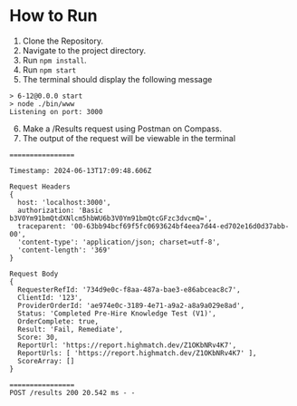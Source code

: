 # How to Run

1) Clone the Repository.
2) Navigate to the project directory.
3) Run `npm install`.
4) Run `npm start`
5) The terminal should display the following message
````
> 6-12@0.0.0 start
> node ./bin/www
Listening on port: 3000
````
6) Make a /Results request using Postman on Compass.
7) The output of the request will be viewable in the terminal
````
================

Timestamp: 2024-06-13T17:09:48.606Z

Request Headers
{
  host: 'localhost:3000',
  authorization: 'Basic b3V0Ym91bmQtdXNlcm5hbWU6b3V0Ym91bmQtcGFzc3dvcmQ=',
  traceparent: '00-63bb94bcf69f5fc0693624bf4eea7d44-ed702e16d0d37abb-00',
  'content-type': 'application/json; charset=utf-8',
  'content-length': '369'
}

Request Body
{
  RequesterRefId: '734d9e0c-f8aa-487a-bae3-e86abceac8c7',
  ClientId: '123',
  ProviderOrderId: 'ae974e0c-3189-4e71-a9a2-a8a9a029e8ad',
  Status: 'Completed Pre-Hire Knowledge Test (V1)',
  OrderComplete: true,
  Result: 'Fail, Remediate',
  Score: 30,
  ReportUrl: 'https://report.highmatch.dev/Z1OKbNRv4K7',
  ReportUrls: [ 'https://report.highmatch.dev/Z1OKbNRv4K7' ],
  ScoreArray: []
}

================
POST /results 200 20.542 ms - -
````